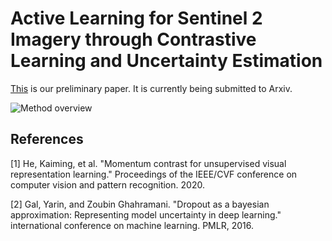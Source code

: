 # Active Learning for Sentinel 2 Imagery through Contrastive Learning and Uncertainty Estimation

[This](https://github.com/autocoast/active-learning-sentinel-s2/blob/main/active_learning_s2.pdf) is our preliminary paper. It is currently being submitted to Arxiv. 

![Method overview](./overview.png)

## References

[1]	He, Kaiming, et al. "Momentum contrast for unsupervised visual representation learning." Proceedings of the IEEE/CVF conference on computer vision and pattern recognition. 2020.

[2] Gal, Yarin, and Zoubin Ghahramani. "Dropout as a bayesian approximation: Representing model uncertainty in deep learning." international conference on machine learning. PMLR, 2016.